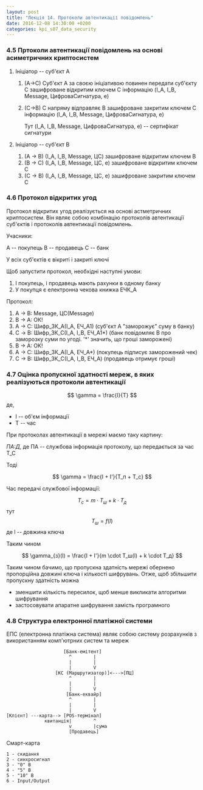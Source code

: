 ```yaml
---
layout: post
title: "Лекція 14. Протоколи автентикації повідомлень"
date: 2016-12-08 14:30:00 +0200
categories: kpi_s07_data_security
---
```


### 4.5 Пртоколи автентикації повідомлень на основі асиметричних криптосистем

1. Ініціатор -- суб'єкт A

   1. (A->C) Суб'єкт А за своєю ініціативою повинен передати суб'єкту C зашифроване відкритим ключем C інформацію (I_A, I_B, Message, ЦифроваСигнатура, e)
   2. (C->B) С напряму відправляє B зашифроване закритим ключем C інформацію (I_A, I_B, Message, ЦифроваСигнатура, e)
   
      Тут (I_A, I_B, Message, ЦифроваСигнатура, e) -- сертифікат сигнатури
      
2. Ініціатор -- суб'єкт B

   1. (A -> B) (I_A, I_B, Message, ЦС) зашифроване відкритим ключем B
   2. (B -> C) (I_A, I_B, Message, ЦС, e) зашифроване відкритим ключем C
   3. (C -> B) (I_A, I_B, Message, ЦС, e) зашифроване закритим ключем C
   
### 4.6 Протокол відкритих угод

Протокол відкритих угод реалізується на основі астметричних криптосистем.
Він являє собою комбінацію протоколів автентикації суб'єктів і протоколів автентикації повідомлень.

Учасники:

A -- покупець
B -- продавець
C -- банк

У всіх суб'єктів є вікриті і закриті ключі 

Щоб запустити протокол, необхідні наступні умови:

1. І покупець, і продавець мають рахунки в одному банку
2. У покупця є електронна чекова книжка ЕЧК_А

Протокол:

1. A -> B: Message, ЦС(Message)
2. B -> A: ОК!
3. A -> C: Шифр_ЗК_А(I_A, ЕЧ_А1) (суб'єкт А "заморожує" суму в банку)
4. С -> B: Шифр_ЗК_С(I_A, I_B, ЕЧ_А1*) (банк повідомляє B про заморозку суми по угоді. '*' значить, що гроші заморожені)
5. B -> A: OK!
6. A -> C: Шифр_ЗК_А(I_A, ЕЧ_А*) (покупець підписує заморожений чек)
7. C -> B: Шифр_ЗК_C(I_A, I_B, ЕЧ_А) (продавець отримує гроші)

### 4.7 Оцінка пропускної здатності мереж, в яких реалізуються протоколи автентикації

$$ \gamma = \frac{I}{T} $$
де,
- I -- об'єм інформації
- T -- час

При протоколах автентикації в мережі маємо таку картину:

_ПА:Д_,
де ПА -- службова інформація протоколу, що передається за час T_C

Тоді

$$ \gamma = \frac{I + I'}{T_п + T_с} $$

Час передачі службової інформації:

$$ T_c = m \cdot T_ш + k \cdot T_д $$
тут
$$ T_ш = f(l) $$
де l -- довжина ключа

Таким чином

$$ \gamma_{з}(l) = \frac{I + I'}{m \cdot T_ш(l) + k \cdot T_д} $$

Таким чином бачимо, що пропускна здатність мережі обернено пропорційна довжині ключа і кількості шифрувань. 
Отже, щоб збільшити пропускну здатність можна

- зменшити кількість пересилок, щоб менше викликати алгоритми шифрування
- застосовувати апаратне шифрування замість програмного

### 4.8 Структура електронної платіжної системи

ЕПС (електронна платіжна система) являє собою систему розрахунків з використанням комп'ютрних систем та мереж
```
                     [Банк-емітент]
                       ^        |
                       |        |
                       |        V
                  [КС (Маршрутизатор)]<--->[ПЦ]
                       ^        |
                       |        |
                       |        V
                      [Банк-еквайр]
                       ^        |
                       |        |
                       |        V
[Клієнт] ---карта--> [POS-термінал]
              квитанція|        ^
                       v        |сума
                       [Продавець]

```

Смарт-карта

```
1 - скидання
2 - синхросигнал
3 - "0" В
4 - "5" В
5 - "10" В
6 - Input/Output
```
